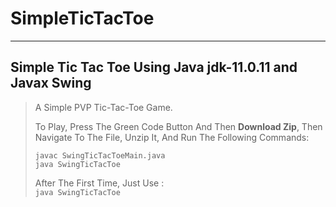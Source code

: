 # SimpleTicTacToe
___________________________
## Simple Tic Tac Toe Using Java jdk-11.0.11 and Javax Swing

>A Simple PVP Tic-Tac-Toe Game.
>
> To Play, Press The Green Code Button And Then **Download Zip**,
> Then Navigate To The File, Unzip It, And Run The Following Commands:  
> ```
> javac SwingTicTacToeMain.java  
> java SwingTicTacToe  
> ```  
>   
> After The First Time, Just Use :  
> ``
> java SwingTicTacToe
> `` 
>
